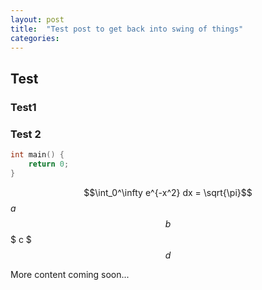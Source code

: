 ```yaml
---
layout: post
title:  "Test post to get back into swing of things"
categories: 
---
```


## Test

### Test1
### Test 2
```c
int main() {
    return 0;
}
```

$$\int_0^\infty e^{-x^2} dx = \sqrt{\pi}$$
$a$
$$b$$
$ c $
$$ d $$

More content coming soon...
